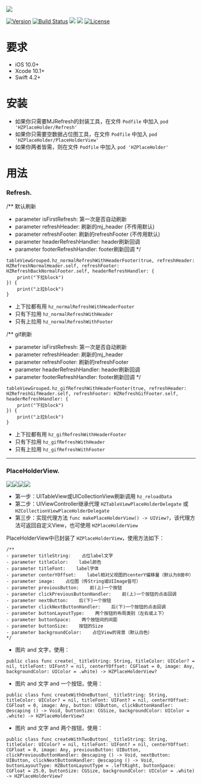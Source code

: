 ![](https://raw.githubusercontent.com/Boxzhi/HZPlaceHolder/master/Images/logo.png)


[![Version](https://img.shields.io/badge/pod-1.0.1-blue.svg)](https://github.com/Boxzhi/HZPlaceHolder) [![Build Status](https://img.shields.io/badge/build-passing-green.svg)]()
![](https://img.shields.io/badge/swift-4.2%2B-orange.svg)
![](https://img.shields.io/badge/platform-iOS%2010.0%2B-yellowgreen.svg) [![License](https://img.shields.io/badge/license-MIT-brightgreen.svg)](https://github.com/CoderZZHe/HZNavigationBar/blob/master/LICENSE)



# 要求
- iOS 10.0+
- Xcode 10.1+
- Swift 4.2+


# 安装
- 如果你只需要MJRefresh的封装工具，在文件 `Podfile` 中加入 `pod 'HZPlaceHolder/Refresh'` 
- 如果你只需要空数据占位图工具，在文件 `Podfile` 中加入 `pod 'HZPlaceHolder/PlaceHolderView'` 
- 如果你两者皆需，则在文件 `Podfile` 中加入 `pod 'HZPlaceHolder'` 


# 用法
### Refresh.

/**
默认刷新

- parameter isFirstRefresh:          第一次是否自动刷新
- parameter refreshHeader:          刷新的mj_header (不传用默认)
- parameter refreshFooter:          刷新的refreshFooter (不传用默认)
- parameter headerRefreshHandler:          header刷新回调
- parameter footerRefreshHandler:          footer刷新回调
*/
```
tableViewGrouped.hz_normalRefreshWithHeaderFooter(true, refreshHeader: HZRefreshNormalHeader.self, refreshFooter: HZRefreshBackNormalFooter.self, headerRefreshHandler: {
    print("下拉block")
}) {
    print("上拉block")
}
```

- 上下拉都有用 `hz_normalRefreshWithHeaderFooter`
- 只有下拉用 `hz_normalRefreshWithHeader`
- 只有上拉用 `hz_normalRefreshWithFooter`


/**
gif刷新

- parameter isFirstRefresh:          第一次是否自动刷新
- parameter refreshHeader:          刷新的mj_header
- parameter refreshFooter:          刷新的refreshFooter
- parameter headerRefreshHandler:          header刷新回调
- parameter footerRefreshHandler:          footer刷新回调
*/
```
tableViewGrouped.hz_gifRefreshWithHeaderFooter(true, refreshHeader: HZRefreshGifHeader.self, refreshFooter: HZRefreshGifFooter.self, headerRefreshHandler: {
    print("下拉block")
}) {
    print("上拉block")
}
```

- 上下拉都有用 `hz_gifRefreshWithHeaderFooter`
- 只有下拉用 `hz_gifRefreshWithHeader`
- 只有上拉用 `hz_gifRefreshWithFooter`
------------------------------------------------------------------

### PlaceHolderView.
![](https://raw.githubusercontent.com/Boxzhi/HZPlaceHolder/master/Images/HZPlaceHolderView_1.png)![](https://raw.githubusercontent.com/Boxzhi/HZPlaceHolder/master/Images/HZPlaceHolderView_2.png)![](https://raw.githubusercontent.com/Boxzhi/HZPlaceHolder/master/Images/HZPlaceHolderView_3.png)![](https://raw.githubusercontent.com/Boxzhi/HZPlaceHolder/master/Images/HZPlaceHolderView_4.png)


- 第一步：UITableView或UICollectionView刷新调用 `hz_reloadData`
- 第二步：UIViewController继承代理 `HZTableViewPlaceHolderDelegate` 或 `HZCollectionViewPlaceHolderDelegate`
- 第三步：实现代理方法 `func makePlaceHolderView() -> UIView?`，该代理方法可返回自定义View，也可使用 `HZPlaceHolderView`

PlaceHolderView中已封装了 `HZPlaceHolderView`，使用方法如下：
```
/**
- parameter titleString:    占位label文字
- parameter titleColor:    label颜色
- parameter titleFont:    label字体
- parameter centerYOffset:    label相对父视图的centerY偏移量（默认为0居中）
- parameter image:    占位图（传String或UIImage皆可）
- parameter previousButton:    前(上)一个按钮
- parameter clickPreviousButtonHandler:    前(上)一个按钮的点击回调
- parameter nextButton:    后(下)一个按钮
- parameter clickNextButtonHandler:    后(下)一个按钮的点击回调
- parameter buttonLayoutType:    两个按钮的布局类别（左右或上下）
- parameter buttonSpace:    两个按钮间的间距
- parameter buttonSize:    按钮的Size
- parameter backgroundColor:    占位View的背景（默认白色）
*/
```
- 图片 and 文字，使用：
```
public class func create(_ titleString: String, titleColor: UIColor? = nil, titleFont: UIFont? = nil, centerYOffset: CGFloat = 0, image: Any, backgroundColor: UIColor = .white) -> HZPlaceHolderView?
```
- 图片 and 文字 and 一个按钮，使用：
```
public class func createWithOneButton(_ titleString: String, titleColor: UIColor? = nil, titleFont: UIFont? = nil, centerYOffset: CGFloat = 0, image: Any, button: UIButton, clickButtonHandler: @escaping () -> Void, buttonSize: CGSize, backgroundColor: UIColor = .white) -> HZPlaceHolderView?
```
- 图片 and 文字 and 两个按钮，使用：
```
public class func createWithTwoButton(_ titleString: String, titleColor: UIColor? = nil, titleFont: UIFont? = nil, centerYOffset: CGFloat = 0, image: Any, previousButton: UIButton, clickPreviousButtonHandler: @escaping () -> Void, nextButton: UIButton, clickNextButtonHandler: @escaping () -> Void, buttonLayoutType: HZButtonLayoutType = .leftRight, buttonSpace: CGFloat = 25.0, buttonSize: CGSize, backgroundColor: UIColor = .white) -> HZPlaceHolderView?
```
